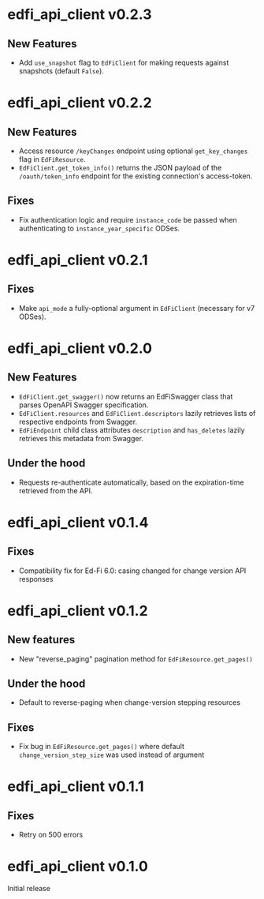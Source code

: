 # edfi_api_client v0.2.3
## New Features
- Add `use_snapshot` flag to `EdFiClient` for making requests against snapshots (default `False`).


# edfi_api_client v0.2.2
## New Features
- Access resource `/keyChanges` endpoint using optional `get_key_changes` flag in `EdFiResource`.
- `EdFiClient.get_token_info()` returns the JSON payload of the `/oauth/token_info` endpoint for the existing connection's access-token.

## Fixes
- Fix authentication logic and require `instance_code` be passed when authenticating to `instance_year_specific` ODSes.


# edfi_api_client v0.2.1
## Fixes
- Make `api_mode` a fully-optional argument in `EdFiClient` (necessary for v7 ODSes).


# edfi_api_client v0.2.0
## New Features
- `EdFiClient.get_swagger()` now returns an EdFiSwagger class that parses OpenAPI Swagger specification.
- `EdFiClient.resources` and `EdFiClient.descriptors` lazily retrieves lists of respective endpoints from Swagger.
- `EdFiEndpoint` child class attributes `description` and `has_deletes` lazily retrieves this metadata from Swagger.

## Under the hood
- Requests re-authenticate automatically, based on the expiration-time retrieved from the API.


# edfi_api_client v0.1.4
## Fixes
- Compatibility fix for Ed-Fi 6.0: casing changed for change version API responses


# edfi_api_client v0.1.2
## New features
- New "reverse_paging" pagination method for `EdFiResource.get_pages()`

## Under the hood
- Default to reverse-paging when change-version stepping resources

## Fixes
- Fix bug in `EdFiResource.get_pages()` where default `change_version_step_size` was used instead of argument


# edfi_api_client v0.1.1
## Fixes
- Retry on 500 errors


# edfi_api_client v0.1.0
Initial release
